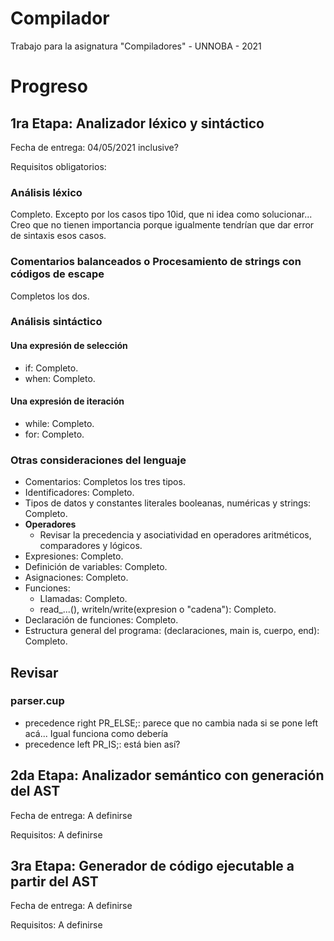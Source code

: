 # Compilador
Trabajo para la asignatura "Compiladores" - UNNOBA - 2021

# Progreso

## 1ra Etapa: Analizador léxico y sintáctico

Fecha de entrega: 04/05/2021 inclusive?

Requisitos obligatorios:

### Análisis léxico
Completo.
Excepto por los casos tipo 10id, que ni idea como solucionar...
Creo que no tienen importancia porque igualmente tendrían que dar error de sintaxis esos casos.

### Comentarios balanceados o Procesamiento de strings con códigos de escape
Completos los dos.

### Análisis sintáctico

#### Una expresión de selección
* if: Completo.
* when: Completo.

#### Una expresión de iteración
* while: Completo.
* for: Completo.

### Otras consideraciones del lenguaje
* Comentarios: Completos los tres tipos.
* Identificadores: Completo.
* Tipos de datos y constantes literales booleanas, numéricas y strings: Completo.
* **Operadores**
  * Revisar la precedencia y asociatividad en operadores aritméticos, comparadores y lógicos.
* Expresiones: Completo.
* Definición de variables: Completo.
* Asignaciones: Completo.
* Funciones:
  * Llamadas: Completo.
  * read_...(), writeln/write(expresion o "cadena"): Completo.
* Declaración de funciones: Completo.
* Estructura general del programa: (declaraciones, main is, cuerpo, end): Completo.

## Revisar
### parser.cup
* precedence right PR_ELSE;: parece que no cambia nada si se pone left acá... Igual funciona como debería
* precedence left PR_IS;: está bien así?


## 2da Etapa: Analizador semántico con generación del AST

Fecha de entrega: A definirse

Requisitos:
A definirse

## 3ra Etapa: Generador de código ejecutable a partir del AST

Fecha de entrega: A definirse

Requisitos:
A definirse
